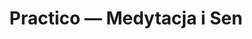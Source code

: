 ---
title: "Practico — Medytacja i Sen"
description: "Aplikacja do medytacji w języku polskim. Pomoże poradzić sobie ze stresem, poprawi sen i produktywność. Darmowy kurs i krótkie sesje trwające 10 minut bez ezoteryki."
---